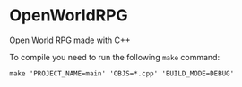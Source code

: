 # OpenWorldRPG
Open World RPG made with C++

To compile you need to run the following ```make``` command:

```make 'PROJECT_NAME=main' 'OBJS=*.cpp' 'BUILD_MODE=DEBUG'``` 